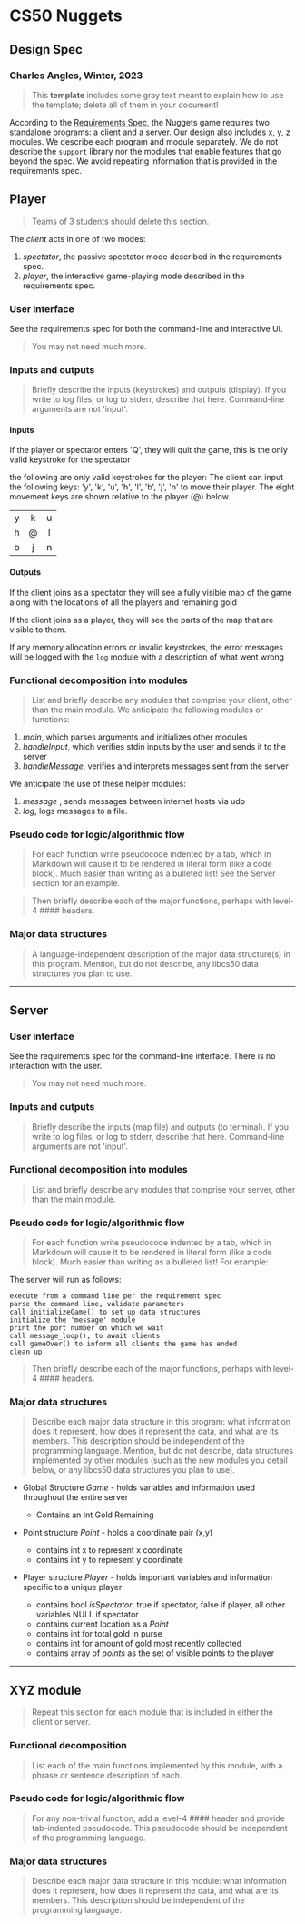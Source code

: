 # CS50 Nuggets
## Design Spec
### Charles Angles, Winter, 2023

> This **template** includes some gray text meant to explain how to use the template; delete all of them in your document!

According to the [Requirements Spec](REQUIREMENTS.md), the Nuggets game requires two standalone programs: a client and a server.
Our design also includes x, y, z modules.
We describe each program and module separately.
We do not describe the `support` library nor the modules that enable features that go beyond the spec.
We avoid repeating information that is provided in the requirements spec.


## Player

> Teams of 3 students should delete this section.

The *client* acts in one of two modes:

 1. *spectator*, the passive spectator mode described in the requirements spec.
 2. *player*, the interactive game-playing mode described in the requirements spec.

### User interface

See the requirements spec for both the command-line and interactive UI.

> You may not need much more.

### Inputs and outputs

> Briefly describe the inputs (keystrokes) and outputs (display).
> If you write to log files, or log to stderr, describe that here.
> Command-line arguments are not 'input'.

#### Inputs

If the player or spectator enters 'Q', they will quit the game, this is the only valid keystroke for the spectator

the following are only valid keystrokes for the player:
The client can input the following keys: 'y', 'k', 'u', 'h', 'l', 'b', 'j', 'n' to move their player.
The eight movement keys are shown relative to the player (@) below.

|     |     |     |
|:---:|:---:|:---:|
|  y  |  k  |  u  |
|  h  |  @  |  l  |
|  b  |  j  |  n  |

#### Outputs

If the client joins as a spectator  they will see a fully visible map of the game along with the locations of all the players and remaining gold

If the client joins as a player, they will see the parts of the map that are visible to them.

If any memory allocation errors or invalid keystrokes, the error messages will be logged with the `log` module with a description of what went wrong


### Functional decomposition into modules

> List and briefly describe any modules that comprise your client, other than the main module.
We anticipate the following modules or functions:

1. *main*, which parses arguments and initializes other modules
2. *handleInput*, which verifies stdin inputs by the user and sends it to the server
3. *handleMessage*, verifies and interprets messages sent from the server 

We anticipate the use of these helper modules:

1. *message* , sends messages between internet hosts via udp
2. *log*, logs messages to a file.
 
### Pseudo code for logic/algorithmic flow

> For each function write pseudocode indented by a tab, which in Markdown will cause it to be rendered in literal form (like a code block).
> Much easier than writing as a bulleted list!
> See the Server section for an example.

> Then briefly describe each of the major functions, perhaps with level-4 #### headers.

### Major data structures

> A language-independent description of the major data structure(s) in this program.
> Mention, but do not describe, any libcs50 data structures you plan to use.

---

## Server
### User interface

See the requirements spec for the command-line interface.
There is no interaction with the user.

> You may not need much more.

### Inputs and outputs

> Briefly describe the inputs (map file) and outputs (to terminal).
> If you write to log files, or log to stderr, describe that here.
> Command-line arguments are not 'input'.

### Functional decomposition into modules

> List and briefly describe any modules that comprise your server, other than the main module.

### Pseudo code for logic/algorithmic flow

> For each function write pseudocode indented by a tab, which in Markdown will cause it to be rendered in literal form (like a code block).
> Much easier than writing as a bulleted list!
> For example:

The server will run as follows:

	execute from a command line per the requirement spec
	parse the command line, validate parameters
	call initializeGame() to set up data structures
	initialize the 'message' module
	print the port number on which we wait
	call message_loop(), to await clients
	call gameOver() to inform all clients the game has ended
	clean up


> Then briefly describe each of the major functions, perhaps with level-4 #### headers.

### Major data structures

> Describe each major data structure in this program: what information does it represent, how does it represent the data, and what are its members.
> This description should be independent of the programming language.
> Mention, but do not describe, data structures implemented by other modules (such as the new modules you detail below, or any libcs50 data structures you plan to use).

* Global Structure *Game* - holds variables and information used throughout the entire server 
	- Contains an Int Gold Remaining

* Point structure *Point* - holds a coordinate pair (x,y)
	- contains int x to represent x coordinate
	- contains int y to represent y coordinate

* Player structure *Player* - holds important variables and information specific to a unique player
	- contains bool *isSpectator*, true if spectator, false if player, all other variables NULL if spectator
	- contains current location as a *Point*
	- contains int for total gold in purse
	- contains int for amount of gold most recently collected
	- contains array of *points* as the set of visible points to the player
---

## XYZ module

> Repeat this section for each module that is included in either the client or server.

### Functional decomposition

> List each of the main functions implemented by this module, with a phrase or sentence description of each.

### Pseudo code for logic/algorithmic flow

> For any non-trivial function, add a level-4 #### header and provide tab-indented pseudocode.
> This pseudocode should be independent of the programming language.

### Major data structures

> Describe each major data structure in this module: what information does it represent, how does it represent the data, and what are its members.
> This description should be independent of the programming language.
